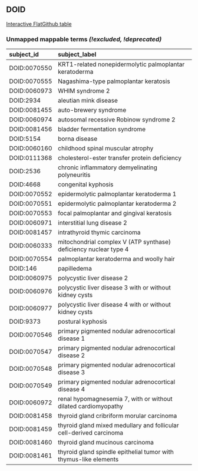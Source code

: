 ## DOID
[Interactive FlatGithub table](https://flatgithub.com/monarch-initiative/mondo-ingest?filename=src/ontology/reports/doid_mapping_status.tsv)

### Unmapped mappable terms _(!excluded, !deprecated)_
| subject_id   | subject_label                                                       |
|:-------------|:--------------------------------------------------------------------|
| DOID:0070550 | KRT1-related nonepidermolytic palmoplantar keratoderma              |
| DOID:0070555 | Nagashima-type palmoplantar keratosis                               |
| DOID:0060973 | WHIM syndrome 2                                                     |
| DOID:2934    | aleutian mink disease                                               |
| DOID:0081455 | auto-brewery syndrome                                               |
| DOID:0060974 | autosomal recessive Robinow syndrome 2                              |
| DOID:0081456 | bladder fermentation syndrome                                       |
| DOID:5154    | borna disease                                                       |
| DOID:0060160 | childhood spinal muscular atrophy                                   |
| DOID:0111368 | cholesterol-ester transfer protein deficiency                       |
| DOID:2536    | chronic inflammatory demyelinating polyneuritis                     |
| DOID:4668    | congenital kyphosis                                                 |
| DOID:0070552 | epidermolytic palmoplantar keratoderma 1                            |
| DOID:0070551 | epidermolytic palmoplantar keratoderma 2                            |
| DOID:0070553 | focal palmoplantar and gingival keratosis                           |
| DOID:0060971 | interstitial lung disease 2                                         |
| DOID:0081457 | intrathyroid thymic carcinoma                                       |
| DOID:0060333 | mitochondrial complex V (ATP synthase) deficiency nuclear type 4    |
| DOID:0070554 | palmoplantar keratoderma and woolly hair                            |
| DOID:146     | papilledema                                                         |
| DOID:0060975 | polycystic liver disease 2                                          |
| DOID:0060976 | polycystic liver disease 3 with or without kidney cysts             |
| DOID:0060977 | polycystic liver disease 4 with or without kidney cysts             |
| DOID:9373    | postural kyphosis                                                   |
| DOID:0070546 | primary pigmented nodular adrenocortical disease 1                  |
| DOID:0070547 | primary pigmented nodular adrenocortical disease 2                  |
| DOID:0070548 | primary pigmented nodular adrenocortical disease 3                  |
| DOID:0070549 | primary pigmented nodular adrenocortical disease 4                  |
| DOID:0060972 | renal hypomagnesemia 7, with or without dilated cardiomyopathy      |
| DOID:0081458 | thyroid gland cribriform morular carcinoma                          |
| DOID:0081459 | thyroid gland mixed medullary and follicular cell-derived carcinoma |
| DOID:0081460 | thyroid gland mucinous carcinoma                                    |
| DOID:0081461 | thyroid gland spindle epithelial tumor with thymus-like elements    |